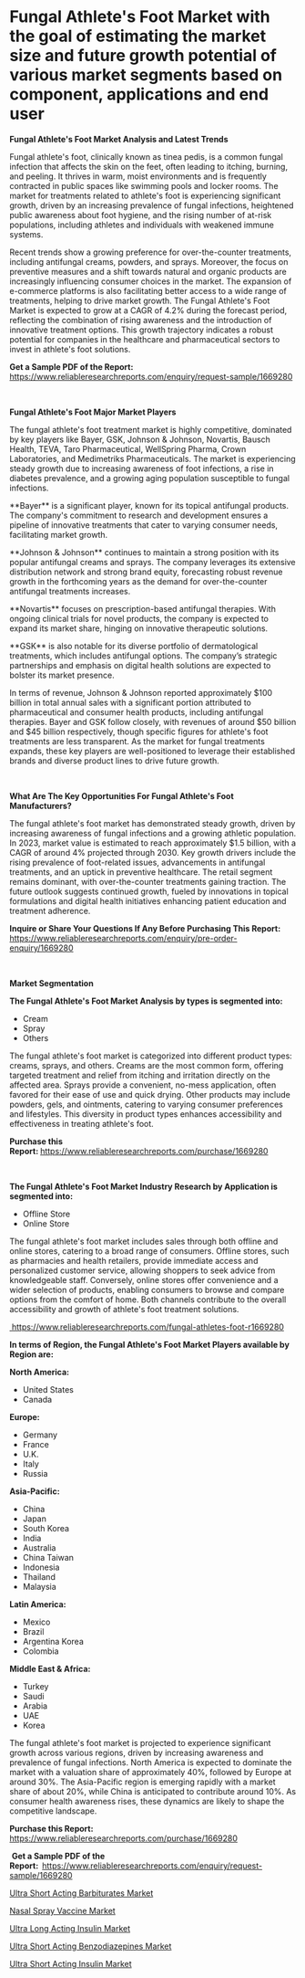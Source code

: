 <p><h1>Fungal Athlete's Foot Market with the goal of estimating the market size and future growth potential of various market segments based on component, applications and end user</h1></p><p><strong>Fungal Athlete's Foot Market Analysis and Latest Trends</strong></p>
<p><p>Fungal athlete's foot, clinically known as tinea pedis, is a common fungal infection that affects the skin on the feet, often leading to itching, burning, and peeling. It thrives in warm, moist environments and is frequently contracted in public spaces like swimming pools and locker rooms. The market for treatments related to athlete's foot is experiencing significant growth, driven by an increasing prevalence of fungal infections, heightened public awareness about foot hygiene, and the rising number of at-risk populations, including athletes and individuals with weakened immune systems.</p><p>Recent trends show a growing preference for over-the-counter treatments, including antifungal creams, powders, and sprays. Moreover, the focus on preventive measures and a shift towards natural and organic products are increasingly influencing consumer choices in the market. The expansion of e-commerce platforms is also facilitating better access to a wide range of treatments, helping to drive market growth. The Fungal Athlete's Foot Market is expected to grow at a CAGR of 4.2% during the forecast period, reflecting the combination of rising awareness and the introduction of innovative treatment options. This growth trajectory indicates a robust potential for companies in the healthcare and pharmaceutical sectors to invest in athlete's foot solutions.</p></p>
<p><strong>Get a Sample PDF of the Report:&nbsp;</strong> <a href="https://www.reliableresearchreports.com/enquiry/request-sample/1669280?utm_campaign=83&utm_medium=2&utm_source=Github&utm_content=ia&utm_term=08032025&utm_id=fungal-athletes-foot">https://www.reliableresearchreports.com/enquiry/request-sample/1669280</a></p>
<p>&nbsp;</p>
<p><strong>Fungal Athlete's Foot Major Market Players</strong></p>
<p><p>The fungal athlete's foot treatment market is highly competitive, dominated by key players like Bayer, GSK, Johnson & Johnson, Novartis, Bausch Health, TEVA, Taro Pharmaceutical, WellSpring Pharma, Crown Laboratories, and Medimetriks Pharmaceuticals. The market is experiencing steady growth due to increasing awareness of foot infections, a rise in diabetes prevalence, and a growing aging population susceptible to fungal infections.</p><p>**Bayer** is a significant player, known for its topical antifungal products. The company's commitment to research and development ensures a pipeline of innovative treatments that cater to varying consumer needs, facilitating market growth. </p><p>**Johnson & Johnson** continues to maintain a strong position with its popular antifungal creams and sprays. The company leverages its extensive distribution network and strong brand equity, forecasting robust revenue growth in the forthcoming years as the demand for over-the-counter antifungal treatments increases.</p><p>**Novartis** focuses on prescription-based antifungal therapies. With ongoing clinical trials for novel products, the company is expected to expand its market share, hinging on innovative therapeutic solutions.</p><p>**GSK** is also notable for its diverse portfolio of dermatological treatments, which includes antifungal options. The company’s strategic partnerships and emphasis on digital health solutions are expected to bolster its market presence.</p><p>In terms of revenue, Johnson & Johnson reported approximately $100 billion in total annual sales with a significant portion attributed to pharmaceutical and consumer health products, including antifungal therapies. Bayer and GSK follow closely, with revenues of around $50 billion and $45 billion respectively, though specific figures for athlete's foot treatments are less transparent. As the market for fungal treatments expands, these key players are well-positioned to leverage their established brands and diverse product lines to drive future growth.</p></p>
<p>&nbsp;</p>
<p><strong>What Are The Key Opportunities For Fungal Athlete's Foot Manufacturers?</strong></p>
<p><p>The fungal athlete's foot market has demonstrated steady growth, driven by increasing awareness of fungal infections and a growing athletic population. In 2023, market value is estimated to reach approximately $1.5 billion, with a CAGR of around 4% projected through 2030. Key growth drivers include the rising prevalence of foot-related issues, advancements in antifungal treatments, and an uptick in preventive healthcare. The retail segment remains dominant, with over-the-counter treatments gaining traction. The future outlook suggests continued growth, fueled by innovations in topical formulations and digital health initiatives enhancing patient education and treatment adherence.</p></p>
<p><strong>Inquire or Share Your Questions If Any Before Purchasing This Report:</strong> <a href="https://www.reliableresearchreports.com/enquiry/pre-order-enquiry/1669280?utm_campaign=83&utm_medium=2&utm_source=Github&utm_content=ia&utm_term=08032025&utm_id=fungal-athletes-foot">https://www.reliableresearchreports.com/enquiry/pre-order-enquiry/1669280</a></p>
<p>&nbsp;</p>
<p><strong>Market Segmentation</strong></p>
<p><strong>The Fungal Athlete's Foot Market Analysis by types is segmented into:</strong></p>
<p><ul><li>Cream</li><li>Spray</li><li>Others</li></ul></p>
<p><p>The fungal athlete's foot market is categorized into different product types: creams, sprays, and others. Creams are the most common form, offering targeted treatment and relief from itching and irritation directly on the affected area. Sprays provide a convenient, no-mess application, often favored for their ease of use and quick drying. Other products may include powders, gels, and ointments, catering to varying consumer preferences and lifestyles. This diversity in product types enhances accessibility and effectiveness in treating athlete's foot.</p></p>
<p><strong>Purchase this Report:&nbsp;</strong><a href="https://www.reliableresearchreports.com/purchase/1669280?utm_campaign=83&utm_medium=2&utm_source=Github&utm_content=ia&utm_term=08032025&utm_id=fungal-athletes-foot">https://www.reliableresearchreports.com/purchase/1669280</a></p>
<p>&nbsp;</p>
<p><strong>The Fungal Athlete's Foot Market Industry Research by Application is segmented into:</strong></p>
<p><ul><li>Offline Store</li><li>Online Store</li></ul></p>
<p><p>The fungal athlete's foot market includes sales through both offline and online stores, catering to a broad range of consumers. Offline stores, such as pharmacies and health retailers, provide immediate access and personalized customer service, allowing shoppers to seek advice from knowledgeable staff. Conversely, online stores offer convenience and a wider selection of products, enabling consumers to browse and compare options from the comfort of home. Both channels contribute to the overall accessibility and growth of athlete's foot treatment solutions.</p></p>
<p><a href="https://www.reliableresearchreports.com/fungal-athletes-foot-r1669280?utm_campaign=83&utm_medium=2&utm_source=Github&utm_content=ia&utm_term=08032025&utm_id=fungal-athletes-foot">&nbsp;https://www.reliableresearchreports.com/fungal-athletes-foot-r1669280</a></p>
<p><strong>In terms of Region, the Fungal Athlete's Foot Market Players available by Region are:</strong></p>
<p>
    <p> <strong> North America: </strong>
        <ul>
            <li>United States</li>
            <li>Canada</li>
        </ul>
        </p> 
    <p> <strong> Europe: </strong>
        <ul>
            <li>Germany</li>
            <li>France</li>
            <li>U.K.</li>
            <li>Italy</li>
            <li>Russia</li>
        </ul>
        </p> 
    <p> <strong> Asia-Pacific: </strong>
        <ul>
            <li>China</li>
            <li>Japan</li>
            <li>South Korea</li>
            <li>India</li>
            <li>Australia</li>
            <li>China Taiwan</li>
            <li>Indonesia</li>
            <li>Thailand</li>
            <li>Malaysia</li>
        </ul>
        </p> 
    <p> <strong> Latin America: </strong>
        <ul>
            <li>Mexico</li>
            <li>Brazil</li>
            <li>Argentina Korea</li>
            <li>Colombia</li>
        </ul>
        </p> 
    <p> <strong> Middle East & Africa: </strong>
        <ul>
            <li>Turkey</li>
            <li>Saudi</li>
            <li>Arabia</li>
            <li>UAE</li>
            <li>Korea</li>
        </ul>
    </p>
    </p>
<p><p>The fungal athlete's foot market is projected to experience significant growth across various regions, driven by increasing awareness and prevalence of fungal infections. North America is expected to dominate the market with a valuation share of approximately 40%, followed by Europe at around 30%. The Asia-Pacific region is emerging rapidly with a market share of about 20%, while China is anticipated to contribute around 10%. As consumer health awareness rises, these dynamics are likely to shape the competitive landscape.</p></p>
<p><strong>Purchase this Report: </strong><a href="https://www.reliableresearchreports.com/purchase/1669280?utm_campaign=83&utm_medium=2&utm_source=Github&utm_content=ia&utm_term=08032025&utm_id=fungal-athletes-foot">https://www.reliableresearchreports.com/purchase/1669280</a></p>
<p>&nbsp;<strong>Get a Sample PDF of the Report:&nbsp;&nbsp;</strong><a href="https://www.reliableresearchreports.com/enquiry/request-sample/1669280?utm_campaign=83&utm_medium=2&utm_source=Github&utm_content=ia&utm_term=08032025&utm_id=fungal-athletes-foot">https://www.reliableresearchreports.com/enquiry/request-sample/1669280</a></p>
<p><strong></strong></p>
<p><p><a href="https://github.com/nontoengolo/Market-Research-Report-List-1/blob/main/ultra-short-acting-barbiturates-market.md?utm_campaign=83&utm_medium=2&utm_source=Github&utm_content=ia&utm_term=08032025&utm_id=fungal-athletes-foot">Ultra Short Acting Barbiturates Market</a></p><p><a href="https://github.com/signallaikun/Market-Research-Report-List-1/blob/main/nasal-spray-vaccine-market.md?utm_campaign=83&utm_medium=2&utm_source=Github&utm_content=ia&utm_term=08032025&utm_id=fungal-athletes-foot">Nasal Spray Vaccine Market</a></p><p><a href="https://github.com/avikalitesjj/Market-Research-Report-List-1/blob/main/ultra-long-acting-insulin-market.md?utm_campaign=83&utm_medium=2&utm_source=Github&utm_content=ia&utm_term=08032025&utm_id=fungal-athletes-foot">Ultra Long Acting Insulin Market</a></p><p><a href="https://github.com/shefikagbons/Market-Research-Report-List-1/blob/main/ultra-short-acting-benzodiazepines-market.md?utm_campaign=83&utm_medium=2&utm_source=Github&utm_content=ia&utm_term=08032025&utm_id=fungal-athletes-foot">Ultra Short Acting Benzodiazepines Market</a></p><p><a href="https://github.com/pomasifilo/Market-Research-Report-List-1/blob/main/ultra-short-acting-insulin-market.md?utm_campaign=83&utm_medium=2&utm_source=Github&utm_content=ia&utm_term=08032025&utm_id=fungal-athletes-foot">Ultra Short Acting Insulin Market</a></p></p>